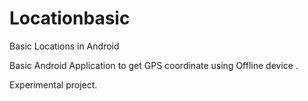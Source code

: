 Locationbasic
=============

Basic Locations in Android

Basic Android Application to get GPS coordinate using Offline device . 

Experimental project.
